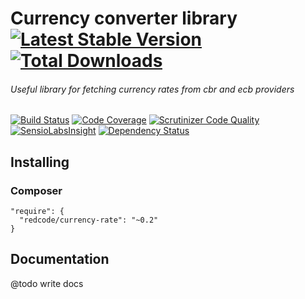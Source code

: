 # Currency converter library [![Latest Stable Version](https://img.shields.io/packagist/v/redcode/currency-rate.svg?style=flat)](https://packagist.org/packages/redcode/currency-rate) [![Total Downloads](https://img.shields.io/packagist/dt/redcode/currency-rate.svg?style=flat)](https://packagist.org/packages/redcode/currency-rate)

###### Useful library for fetching currency rates from cbr and ecb providers

[![Build Status](https://img.shields.io/travis/redco/redcode-currency-rate.svg?style=flat)](https://travis-ci.org/redco/redcode-currency-rate)
[![Code Coverage](https://img.shields.io/scrutinizer/coverage/g/redco/redcode-currency-rate.svg?style=flat)](https://scrutinizer-ci.com/g/redco/redcode-currency-rate/?branch=master)
[![Scrutinizer Code Quality](https://img.shields.io/scrutinizer/g/redco/redcode-currency-rate.svg?style=flat)](https://scrutinizer-ci.com/g/redco/redcode-currency-rate/?branch=master)
[![SensioLabsInsight](https://insight.sensiolabs.com/projects/b77d142f-47eb-4e30-81fb-ed56bff5e5bf/mini.png)](https://insight.sensiolabs.com/projects/b77d142f-47eb-4e30-81fb-ed56bff5e5bf)
[![Dependency Status](https://www.versioneye.com/user/projects/5505aebb4a1064727700051d/badge.svg?style=flat)](https://www.versioneye.com/user/projects/5505aebb4a1064727700051d)

## Installing

### Composer

```
"require": {
  "redcode/currency-rate": "~0.2"
}
```

## Documentation

@todo write docs
